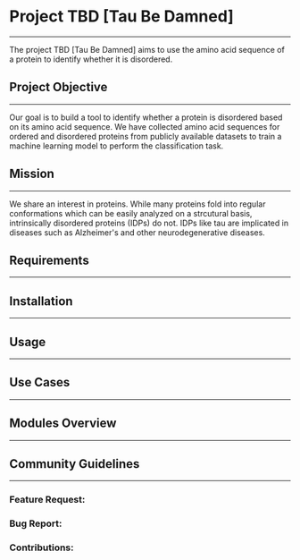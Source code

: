 # Project TBD [Tau Be Damned]

-------------------------

The project TBD [Tau Be Damned] aims to use the amino acid sequence of a protein to identify whether it is disordered.

## Project Objective

-------------------------

Our goal is to build a tool to identify whether a protein is disordered based on its amino acid sequence. We have collected amino acid
sequences for ordered and disordered proteins from publicly available datasets to train a machine learning model to perform the
classification task.

## Mission

-------------------------

We share an interest in proteins.
While many proteins fold into regular conformations which can be easily analyzed on a strcutural basis, intrinsically disordered proteins
(IDPs) do not. IDPs like tau are implicated in diseases such as Alzheimer's and other neurodegenerative diseases.

## Requirements

------------------------

## Installation

------------------------

## Usage

------------------------

## Use Cases

------------------------



## Modules Overview

------------------------

## Community Guidelines

------------------------

### Feature Request:
### Bug Report:
### Contributions:
